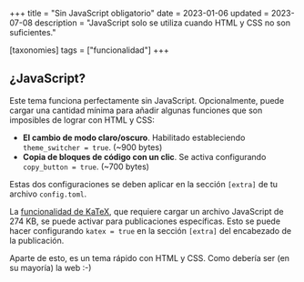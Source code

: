 +++
title = "Sin JavaScript obligatorio"
date = 2023-01-06
updated = 2023-07-08
description = "JavaScript solo se utiliza cuando HTML y CSS no son suficientes."

[taxonomies]
tags = ["funcionalidad"]
+++

## ¿JavaScript?

Este tema funciona perfectamente sin JavaScript. Opcionalmente, puede cargar una cantidad mínima para añadir algunas funciones que son imposibles de lograr con HTML y CSS:

- **El cambio de modo claro/oscuro**. Habilitado estableciendo `theme_switcher = true`. (~900 bytes)
- **Copia de bloques de código con un clic**. Se activa configurando `copy_button = true`. (~700 bytes)

Estas dos configuraciones se deben aplicar en la sección `[extra]` de tu archivo `config.toml`.

La [funcionalidad de KaTeX](@/blog/markdown.es.md#katex), que requiere cargar un archivo JavaScript de 274 KB, se puede activar para publicaciones específicas. Esto se puede hacer configurando `katex = true` en la sección `[extra]` del encabezado de la publicación.

Aparte de esto, es un tema rápido con HTML y CSS. Como debería ser (en su mayoría) la web :-)
